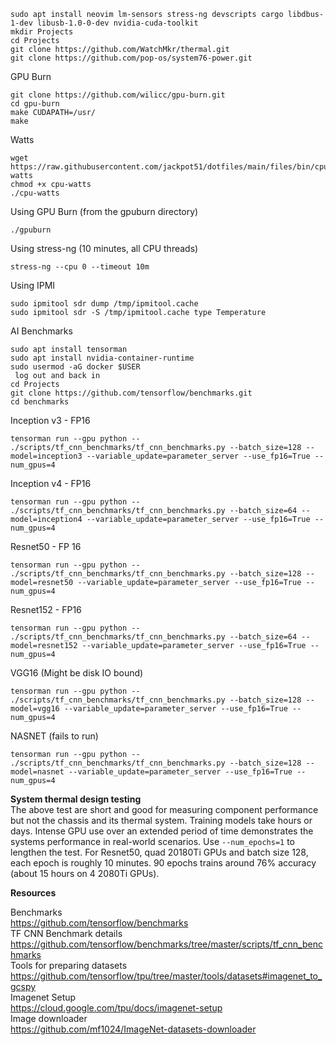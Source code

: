 ```
sudo apt install neovim lm-sensors stress-ng devscripts cargo libdbus-1-dev libusb-1.0-0-dev nvidia-cuda-toolkit
mkdir Projects
cd Projects
git clone https://github.com/WatchMkr/thermal.git
git clone https://github.com/pop-os/system76-power.git
```

GPU Burn
```
git clone https://github.com/wilicc/gpu-burn.git
cd gpu-burn
make CUDAPATH=/usr/
make
```

Watts
```
wget https://raw.githubusercontent.com/jackpot51/dotfiles/main/files/bin/cpu-watts
chmod +x cpu-watts
./cpu-watts
```

Using GPU Burn (from the gpuburn directory)
```
./gpuburn
```

Using stress-ng (10 minutes, all CPU threads)
```
stress-ng --cpu 0 --timeout 10m
```

Using IPMI
```
sudo ipmitool sdr dump /tmp/ipmitool.cache
sudo ipmitool sdr -S /tmp/ipmitool.cache type Temperature
```


AI Benchmarks
```
sudo apt install tensorman
sudo apt install nvidia-container-runtime
sudo usermod -aG docker $USER
 log out and back in
cd Projects
git clone https://github.com/tensorflow/benchmarks.git
cd benchmarks
```

Inception v3 - FP16
```
tensorman run --gpu python -- ./scripts/tf_cnn_benchmarks/tf_cnn_benchmarks.py --batch_size=128 --model=inception3 --variable_update=parameter_server --use_fp16=True --num_gpus=4
```

Inception v4 - FP16
```
tensorman run --gpu python -- ./scripts/tf_cnn_benchmarks/tf_cnn_benchmarks.py --batch_size=64 --model=inception4 --variable_update=parameter_server --use_fp16=True --num_gpus=4
```

Resnet50 - FP 16
```
tensorman run --gpu python -- ./scripts/tf_cnn_benchmarks/tf_cnn_benchmarks.py --batch_size=128 --model=resnet50 --variable_update=parameter_server --use_fp16=True --num_gpus=4
```

Resnet152 - FP16
```
tensorman run --gpu python -- ./scripts/tf_cnn_benchmarks/tf_cnn_benchmarks.py --batch_size=64 --model=resnet152 --variable_update=parameter_server --use_fp16=True --num_gpus=4
```

VGG16 (Might be disk IO bound)
```
tensorman run --gpu python -- ./scripts/tf_cnn_benchmarks/tf_cnn_benchmarks.py --batch_size=128 --model=vgg16 --variable_update=parameter_server --use_fp16=True --num_gpus=4
```

NASNET (fails to run)
```
tensorman run --gpu python -- ./scripts/tf_cnn_benchmarks/tf_cnn_benchmarks.py --batch_size=128 --model=nasnet --variable_update=parameter_server --use_fp16=True --num_gpus=4
```

**System thermal design testing**<br>
The above test are short and good for measuring component performance but not the chassis and its thermal system. Training models take hours or days. Intense GPU use over an extended period of time demonstrates the systems performance in real-world scenarios. Use ```--num_epochs=1``` to lengthen the test. For Resnet50, quad 20180Ti GPUs and batch size 128, each epoch is roughly 10 minutes. 90 epochs trains around 76% accuracy (about 15 hours on 4 2080Ti GPUs).

**Resources**<br>

Benchmarks<br>
https://github.com/tensorflow/benchmarks<br>
TF CNN Benchmark details<br>
https://github.com/tensorflow/benchmarks/tree/master/scripts/tf_cnn_benchmarks<br>
Tools for preparing datasets<br>
https://github.com/tensorflow/tpu/tree/master/tools/datasets#imagenet_to_gcspy<br>
Imagenet Setup<br>
https://cloud.google.com/tpu/docs/imagenet-setup<br>
Image downloader<br>
https://github.com/mf1024/ImageNet-datasets-downloader<br>
